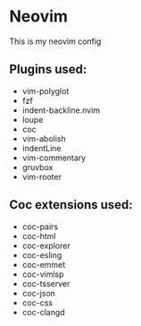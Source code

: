 # Neovim

This is my neovim config

## Plugins used:
- vim-polyglot
- fzf
- indent-backline.nvim
- loupe
- coc
- vim-abolish
- indentLine
- vim-commentary
- gruvbox
- vim-rooter

## Coc extensions used:
- coc-pairs
- coc-html
- coc-explorer
- coc-esling
- coc-emmet
- coc-vimlsp
- coc-tsserver
- coc-json
- coc-css
- coc-clangd
